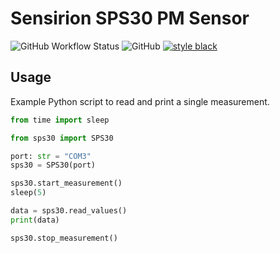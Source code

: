 # Sensirion SPS30 PM Sensor

![GitHub Workflow Status](https://img.shields.io/github/workflow/status/MMartin09/sensirion-sps30/lint?style=flat-square)
![GitHub](https://img.shields.io/github/license/MMartin09/sensirion-sps30)
[![style black](https://img.shields.io/badge/Style-Black-black.svg?style=flat-square)](https://github.com/ambv/black)

## Usage

Example Python script to read and print a single measurement.

```python
from time import sleep

from sps30 import SPS30

port: str = "COM3"
sps30 = SPS30(port)

sps30.start_measurement()
sleep(5)

data = sps30.read_values()
print(data)

sps30.stop_measurement()
```